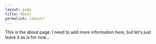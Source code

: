 ```yaml
---
layout: page
title: About
permalink: /about/
---
```


This is the about page. I need to add more information here, but let's just leave it as is for now...
